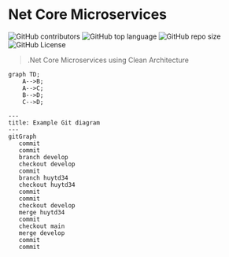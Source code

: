 # Net Core Microservices

![GitHub contributors](https://img.shields.io/github/contributors/hardingadonis/net-core-microservices)
![GitHub top language](https://img.shields.io/github/languages/top/hardingadonis/net-core-microservices)
![GitHub repo size](https://img.shields.io/github/repo-size/hardingadonis/net-core-microservices)
![GitHub License](https://img.shields.io/github/license/hardingadonis/net-core-microservices)

> .Net Core Microservices using Clean Architecture


```mermaid
graph TD;
    A-->B;
    A-->C;
    B-->D;
    C-->D;
```


```mermaid
---
title: Example Git diagram
---
gitGraph
   commit
   commit
   branch develop
   checkout develop
   commit
   branch huytd34
   checkout huytd34
   commit
   commit
   checkout develop
   merge huytd34
   commit
   checkout main
   merge develop
   commit
   commit
```
